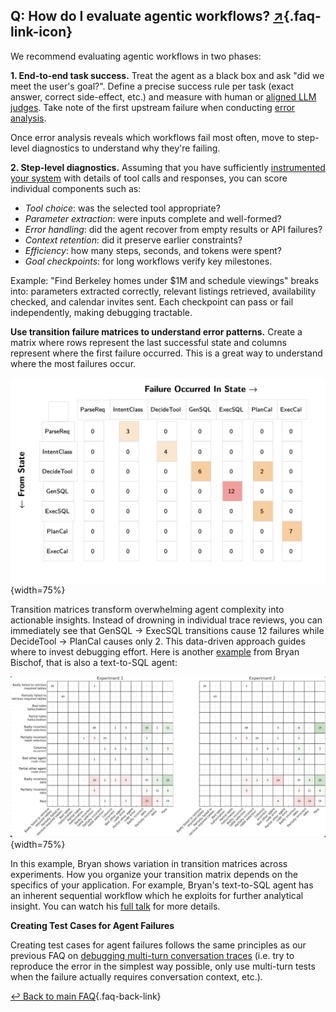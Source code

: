 ## Q: How do I evaluate agentic workflows? [↗](/blog/posts/evals-faq/how-do-i-evaluate-agentic-workflows.html){.faq-link-icon}

We recommend evaluating agentic workflows in two phases:

**1. End-to-end task success.** Treat the agent as a black box and ask "did we meet the user's goal?". Define a precise success rule per task (exact answer, correct side-effect, etc.) and measure with human or [aligned LLM judges](https://hamel.dev/blog/posts/llm-judge/).  Take note of the first upstream failure when conducting [error analysis](/blog/posts/evals-faq/why-is-error-analysis-so-important-in-llm-evals-and-how-is-it-performed.html).  

Once error analysis reveals which workflows fail most often, move to step-level diagnostics to understand why they're failing.

**2. Step-level diagnostics.** Assuming that you have sufficiently [instrumented your system](https://hamel.dev/blog/posts/evals/#logging-traces) with details of tool calls and responses, you can score individual components such as:
- *Tool choice*: was the selected tool appropriate?
- *Parameter extraction*: were inputs complete and well-formed?
- *Error handling*: did the agent recover from empty results or API failures?
- *Context retention*: did it preserve earlier constraints?
- *Efficiency*: how many steps, seconds, and tokens were spent?
- *Goal checkpoints*: for long workflows verify key milestones.

Example: "Find Berkeley homes under $1M and schedule viewings" breaks into: parameters extracted correctly, relevant listings retrieved, availability checked, and calendar invites sent. Each checkpoint can pass or fail independently, making debugging tractable.

**Use transition failure matrices to understand error patterns.** Create a matrix where rows represent the last successful state and columns represent where the first failure occurred.  This is a great way to understand where the most failures occur.

![Transition failure matrix showing hotspots in text-to-SQL agent workflow](images/shreya_matrix.png){width=75%}

Transition matrices transform overwhelming agent complexity into actionable insights. Instead of drowning in individual trace reviews, you can immediately see that GenSQL → ExecSQL transitions cause 12 failures while DecideTool → PlanCal causes only 2. This data-driven approach guides where to invest debugging effort. Here is another [example](https://www.figma.com/deck/nwRlh5renu4s4olaCsf9lG/Failure-is-a-Funnel?node-id=2009-927&t=GJlTtxQ8bLJaQ92A-1) from Bryan Bischof, that is also a text-to-SQL agent:

![Bischof, Bryan "Failure is A Funnel - Data Council, 2025"](images/bischof_matrix.png){width=75%}

In this example, Bryan shows variation in transition matrices across experiments. How you organize your transition matrix depends on the specifics of your application.  For example, Bryan's text-to-SQL agent has an inherent sequential workflow which he exploits for further analytical insight.  You can watch his [full talk](https://youtu.be/R_HnI9oTv3c?si=hRRhDiydHU5k6ikc) for more details.

**Creating Test Cases for Agent Failures**

Creating test cases for agent failures follows the same principles as our previous FAQ on [debugging multi-turn conversation traces](/blog/posts/evals-faq/how-do-i-debug-multi-turn-conversation-traces.html) (i.e. try to reproduce the error in the simplest way possible, only use multi-turn tests when the failure actually requires conversation context, etc.).

[↩ Back to main FAQ](/blog/posts/evals-faq/#q-how-do-i-evaluate-agentic-workflows){.faq-back-link}